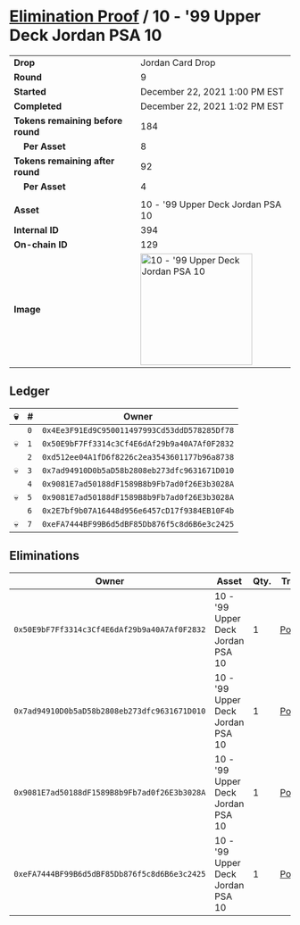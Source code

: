 # [Elimination Proof](./readme.md) / 10 - &#039;99 Upper Deck Jordan PSA 10

|||
|---|---|
| **Drop** | Jordan Card Drop |
| **Round** | 9 |
| **Started** | December 22, 2021 1:00 PM EST |
| **Completed** | December 22, 2021 1:02 PM EST |
| **Tokens remaining before round** | 184 |
| **&nbsp;&nbsp;&nbsp;&nbsp;Per Asset** | 8 |
| **Tokens remaining after round** | 92 |
| **&nbsp;&nbsp;&nbsp;&nbsp;Per Asset** | 4 |
| | |
| **Asset** | 10 - &#039;99 Upper Deck Jordan PSA 10 |
| **Internal ID** | 394 |
| **On-chain ID** | 129 |
| **Image** | <img src="https://tcdn.blokpax.com/95149d1f-6251-4858-93f7-5f852f51161b/c2024f31010a29346bb080cb98c0369101b2b4a84de99b7c0d33927e450aa157.jpg" height="200" alt="10 - &#039;99 Upper Deck Jordan PSA 10" /> |

## Ledger

| 💀 | # | Owner |
| --- | --- | --- |
|  | `0` | `0x4Ee3F91Ed9C950011497993Cd53ddD578285Df78` |
| 💀 | `1` | `0x50E9bF7Ff3314c3Cf4E6dAf29b9a40A7Af0F2832` |
|  | `2` | `0xd512ee04A1fD6f8226c2ea3543601177b96a8738` |
| 💀 | `3` | `0x7ad94910D0b5aD58b2808eb273dfc9631671D010` |
|  | `4` | `0x9081E7ad50188dF1589B8b9Fb7ad0f26E3b3028A` |
| 💀 | `5` | `0x9081E7ad50188dF1589B8b9Fb7ad0f26E3b3028A` |
|  | `6` | `0x2E7bf9b07A16448d956e6457cD17f9384EB10F4b` |
| 💀 | `7` | `0xeFA7444BF99B6d5dBF85Db876f5c8d6B6e3c2425` |


## Eliminations

| Owner | Asset | Qty. | Transaction |
| --- | --- | --- | --- |
| `0x50E9bF7Ff3314c3Cf4E6dAf29b9a40A7Af0F2832` | 10 - '99 Upper Deck Jordan PSA 10 | 1 | [Polygonscan](https://polygonscan.com/tx/0xd9bcafbceb6b2b1bd19005264c5bf28e544722daf601fbb3dbacd697ff605ae5) |
| `0x7ad94910D0b5aD58b2808eb273dfc9631671D010` | 10 - '99 Upper Deck Jordan PSA 10 | 1 | [Polygonscan](https://polygonscan.com/tx/0x2b1ed1688a31a3e0777192ddde660c17b04d83bcd2a7618e4dc02075ec114495) |
| `0x9081E7ad50188dF1589B8b9Fb7ad0f26E3b3028A` | 10 - '99 Upper Deck Jordan PSA 10 | 1 | [Polygonscan](https://polygonscan.com/tx/0xb7805f6f1b932d2c0adce5a50d722cd2979ef6f2f13c1c21463647e2beb259bf) |
| `0xeFA7444BF99B6d5dBF85Db876f5c8d6B6e3c2425` | 10 - '99 Upper Deck Jordan PSA 10 | 1 | [Polygonscan](https://polygonscan.com/tx/0x68e0332956cd67ddd5dc464ec7261118268b9d580e79fec235b439003599802a) |
